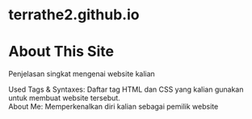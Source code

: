 # terrathe2.github.io

<h1>About This Site</h1>
<p>
  Penjelasan singkat mengenai website kalian
</p>
Used Tags & Syntaxes: Daftar tag HTML dan CSS yang kalian gunakan untuk membuat website tersebut.<br />
About Me: Memperkenalkan diri kalian sebagai pemilik website<br />

